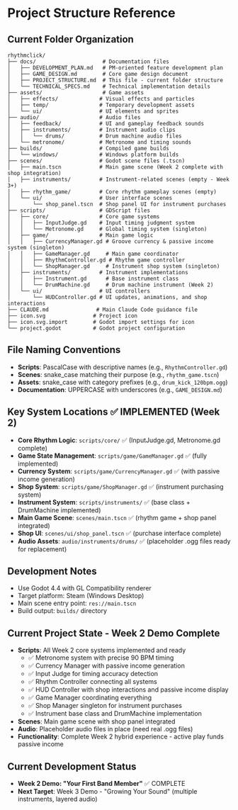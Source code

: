 # Project Structure Reference

## Current Folder Organization

```
rhythmclick/
├── docs/                     # Documentation files
│   ├── DEVELOPMENT_PLAN.md   # PM-oriented feature development plan
│   ├── GAME_DESIGN.md        # Core game design document  
│   ├── PROJECT_STRUCTURE.md  # This file - current folder structure
│   └── TECHNICAL_SPECS.md    # Technical implementation details
├── assets/                   # Game assets
│   ├── effects/             # Visual effects and particles
│   ├── temp/                # Temporary development assets
│   └── ui/                  # UI elements and sprites
├── audio/                   # Audio files
│   ├── feedback/            # UI and gameplay feedback sounds
│   ├── instruments/         # Instrument audio clips
│   │   └── drums/           # Drum machine audio files
│   └── metronome/           # Metronome and timing sounds
├── builds/                  # Compiled game builds
│   └── windows/             # Windows platform builds
├── scenes/                  # Godot scene files (.tscn)
│   ├── main.tscn            # Main game scene (Week 2 complete with shop integration)
│   ├── instruments/         # Instrument-related scenes (empty - Week 3+)
│   ├── rhythm_game/         # Core rhythm gameplay scenes (empty)
│   └── ui/                  # User interface scenes
│       └── shop_panel.tscn  # Shop panel UI for instrument purchases
├── scripts/                 # GDScript files
│   ├── core/                # Core game systems
│   │   ├── InputJudge.gd    # Input timing judgment system
│   │   └── Metronome.gd     # Global timing system (singleton)
│   ├── game/                # Main game logic
│   │   ├── CurrencyManager.gd # Groove currency & passive income system (singleton)
│   │   ├── GameManager.gd     # Main game coordinator
│   │   ├── RhythmController.gd # Rhythm game controller
│   │   └── ShopManager.gd     # Instrument shop system (singleton)
│   ├── instruments/         # Instrument implementations
│   │   ├── Instrument.gd      # Base instrument class
│   │   └── DrumMachine.gd     # Drum machine instrument (Week 2)
│   └── ui/                  # UI controllers
│       └── HUDController.gd # UI updates, animations, and shop interactions
├── CLAUDE.md               # Main Claude Code guidance file
├── icon.svg               # Project icon
├── icon.svg.import        # Godot import settings for icon
└── project.godot          # Godot project configuration
```

## File Naming Conventions
- **Scripts**: PascalCase with descriptive names (e.g., `RhythmController.gd`)
- **Scenes**: snake_case matching their purpose (e.g., `rhythm_game.tscn`)
- **Assets**: snake_case with category prefixes (e.g., `drum_kick_120bpm.ogg`)
- **Documentation**: UPPERCASE with underscores (e.g., `GAME_DESIGN.md`)

## Key System Locations ✅ IMPLEMENTED (Week 2)
- **Core Rhythm Logic**: `scripts/core/` ✅ (InputJudge.gd, Metronome.gd complete)
- **Game State Management**: `scripts/game/GameManager.gd` ✅ (fully implemented)
- **Currency System**: `scripts/game/CurrencyManager.gd` ✅ (with passive income generation)
- **Shop System**: `scripts/game/ShopManager.gd` ✅ (instrument purchasing system)
- **Instrument System**: `scripts/instruments/` ✅ (base class + DrumMachine implemented)
- **Main Game Scene**: `scenes/main.tscn` ✅ (rhythm game + shop panel integrated)
- **Shop UI**: `scenes/ui/shop_panel.tscn` ✅ (purchase interface complete)
- **Audio Assets**: `audio/instruments/drums/` ✅ (placeholder .ogg files ready for replacement)

## Development Notes
- Use Godot 4.4 with GL Compatibility renderer
- Target platform: Steam (Windows Desktop)
- Main scene entry point: `res://main.tscn`
- Build output: `builds/` directory

## Current Project State - Week 2 Demo Complete
- **Scripts**: All Week 2 core systems implemented and ready
  - ✅ Metronome system with precise 90 BPM timing
  - ✅ Currency Manager with passive income generation
  - ✅ Input Judge for timing accuracy detection
  - ✅ Rhythm Controller connecting all systems
  - ✅ HUD Controller with shop interactions and passive income display
  - ✅ Game Manager coordinating everything
  - ✅ Shop Manager singleton for instrument purchases
  - ✅ Instrument base class and DrumMachine implementation
- **Scenes**: Main game scene with shop panel integrated
- **Audio**: Placeholder audio files in place (need real .ogg files)
- **Functionality**: Complete Week 2 hybrid experience - active play funds passive income

## Current Development Status
- **Week 2 Demo: "Your First Band Member"** ✅ COMPLETE
- **Next Target**: Week 3 Demo - "Growing Your Sound" (multiple instruments, layered audio)